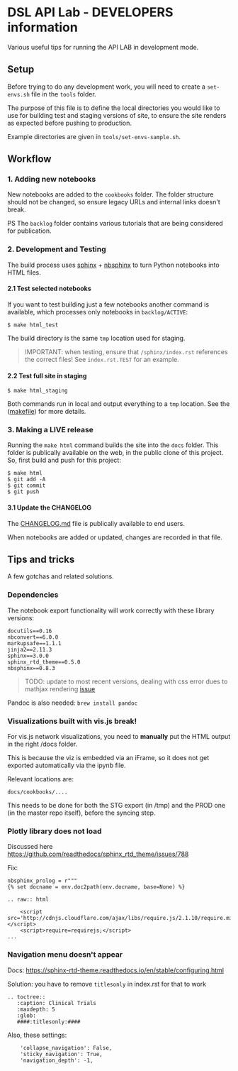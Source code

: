 # DSL API Lab - DEVELOPERS information

Various useful tips for running the API LAB in development mode.

## Setup

Before trying to do any development work, you will need to create a `set-envs.sh` file in the `tools` folder.

The purpose of this file is to define the local directories you would like to use for building test and staging versions of site, to ensure the site renders as expected before pushing to production.

Example directories are given in `tools/set-envs-sample.sh`.

## Workflow

### 1. Adding new notebooks

New notebooks are added to the `cookbooks` folder. The folder structure should not be changed, so ensure legacy URLs and internal links doesn't break. 

PS The `backlog` folder contains various tutorials that are being considered for publication.

### 2. Development and Testing

The build process uses [sphinx](http://www.sphinx-doc.org/en/master/config) + [nbsphinx](https://nbsphinx.readthedocs.io/en/0.8.7/) to turn Python notebooks into HTML files. 

#### 2.1 Test selected notebooks

If you want to test building just a few notebooks another command is available, which processes only notebooks in `backlog/ACTIVE`:  

```
$ make html_test
```

The build directory is the same `tmp` location used for staging. 

> IMPORTANT: when testing, ensure that `/sphinx/index.rst` references the correct files! See `index.rst.TEST` for an example.

#### 2.2 Test full site in staging

```
$ make html_staging 
```

Both commands run in local and output everything to a `tmp` location. See the ([makefile](https://github.com/digital-science/dsl-api-lab-master/blob/master/Makefile)) for more details. 


### 3. Making a LIVE release

Running the `make html` command builds the site into the `docs` folder. This folder is publically available on the web, in the public clone of this project. So, first build and push for this project: 

```
$ make html 
$ git add -A
$ git commit
$ git push
```

#### 3.1 Update the CHANGELOG

The [CHANGELOG.md](CHANGELOG.md) file is publically available to end users. 

When notebooks are added or updated, changes are recorded in that file. 


## Tips and tricks

A few gotchas and related solutions.

### Dependencies

The notebook export functionality will work correctly with these library versions:

```
docutils==0.16 
nbconvert==6.0.0
markupsafe==1.1.1 
jinja2==2.11.3
sphinx==3.0.0 
sphinx_rtd_theme==0.5.0 
nbsphinx==0.8.3 
```

> TODO: update to most recent versions, dealing with css error dues to mathjax rendering [issue](https://github.com/spatialaudio/nbsphinx/issues/572#issuecomment-853389268) 

Pandoc is also needed: `brew install pandoc`


### Visualizations built with vis.js break!

For vis.js network visualizations, you need to **manually** put the HTML output in the right /docs folder. 

This is because the viz is embedded via an iFrame, so it does not get exported automatically via the ipynb file.

Relevant locations are:

```
docs/cookbooks/....
```

This needs to be done for both the STG export (in /tmp) and the PROD one (in the master repo itself), before the syncing step.


### Plotly library does not load

Discussed here  https://github.com/readthedocs/sphinx_rtd_theme/issues/788

Fix:

```
nbsphinx_prolog = r"""
{% set docname = env.doc2path(env.docname, base=None) %}

.. raw:: html

    <script src='http://cdnjs.cloudflare.com/ajax/libs/require.js/2.1.10/require.min.js'></script>
    <script>require=requirejs;</script>
...
```



### Navigation menu doesn't appear

Docs: https://sphinx-rtd-theme.readthedocs.io/en/stable/configuring.html

Solution: you have to remove `titlesonly` in index.rst for that to work

```
.. toctree::
   :caption: Clinical Trials 
   :maxdepth: 5
   :glob:
   ####:titlesonly:####
```

Also, these settings:

```
    'collapse_navigation': False,
    'sticky_navigation': True,
    'navigation_depth': -1,
```

